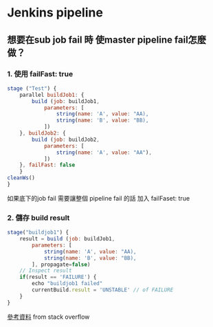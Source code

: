 # Jenkins pipeline

## 想要在sub job fail 時 使master pipeline fail怎麼做？

### 1. 使用 failFast: true

```jsx
stage ("Test") {
    parallel buildJob1: {
        build (job: buildJob1,
            parameters: [
                string(name: 'A', value: "AA),
                string(name: 'B', value: "BB),
            ])
    }, buildJob2: {
        build (job: buildJob2,
            parameters: [
                string(name: 'A', value: "AA"),
            ])
    }, failFast: false
    }
cleanWs()
}
```

如果底下的job fail 需要讓整個 pipeline fail 的話 加入 failFaset: true

### 2. 儲存 build result

```jsx
stage("buildjob1") {
    result = build (job: buildJob1,
        parameters: [
            string(name: 'A', value: "AA),
            string(name: 'B', value: "BB),
        ], propagate=false)
    // Inspect result
    if(result == 'FAILURE') {
        echo "buildjob1 failed"
        currentBuild.result = 'UNSTABLE' // of FAILURE
    }
}
```

[參考資料](https://stackoverflow.com/questions/52654291/how-to-fail-master-jenkins-pipeline-job-if-downstream-jobs-fails/52658397) from stack overflow